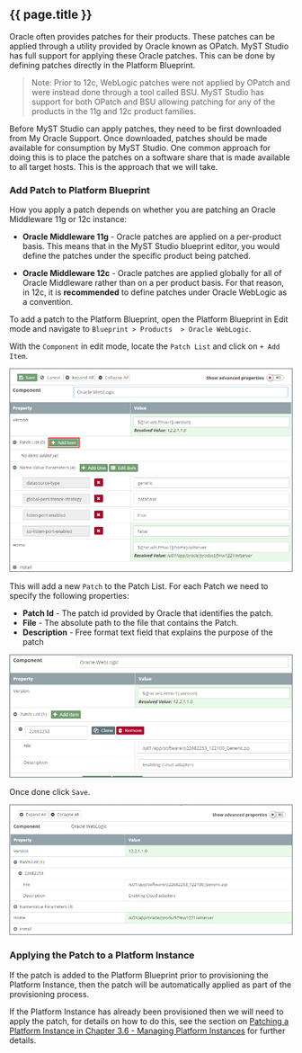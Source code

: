 ## {{ page.title }}

Oracle often provides patches for their products. These patches can be applied through a utility provided by Oracle known as OPatch. MyST Studio has full support for applying these Oracle patches. This can be done by defining patches directly in the Platform Blueprint.

> Note: Prior to 12c, WebLogic patches were not applied by OPatch and were instead done through a tool called BSU. MyST Studio has support for both OPatch and BSU allowing patching for any of the products in the 11g and 12c product families.

Before MyST Studio can apply patches, they need to be first downloaded from My Oracle Support. Once downloaded, patches should be made available for consumption by MyST Studio. One common approach for doing this is to place the patches on a software share that is made available to all target hosts. This is the approach that we will take.

### Add Patch to Platform Blueprint
How you apply a patch depends on whether you are patching an Oracle Middleware 11g or 12c instance:

* **Oracle Middleware 11g** - Oracle patches are applied on a per-product basis. This means that in the MyST Studio blueprint editor, you would define the patches under the specific product being patched. 

* **Oracle Middleware 12c** - Oracle patches are applied globally for all of Oracle Middleware rather than on a per product basis. For that reason, in 12c, it is **recommended** to define patches under Oracle WebLogic as a convention.

To add a patch to the Platform Blueprint, open the Platform Blueprint in Edit mode and navigate to `Blueprint > Products  > Oracle WebLogic`.

With the `Component` in edit mode, locate the `Patch List` and click on `+ Add Item`. 

![](img/patchAddItem.png)

This will add a new `Patch` to the Patch List. For each Patch we need to specify the following properties:

* **Patch Id** - The patch id provided by Oracle that identifies the patch.
* **File** - The absolute path to the file that contains the Patch.
* **Description** - Free format text field that explains the purpose of the patch

![](img/patchAddPatch.png)

Once done click `Save`.

![](img/patchSavedPatch.png)

### Applying the Patch to a Platform Instance
If the patch is added to the Platform Blueprint prior to provisioning the Platform Instance, then the patch will be automatically applied as part of the provisioning process. 

If the Platform Instance has already been provisioned then we will need to apply the patch, for details on how to do this, see the section on [Patching a Platform Instance
 in Chapter 3.6 - Managing Platform Instances](../../part3/3.6.managingPlatformInstances/3.6.0.managingPlatformInstances.md) for further details.







